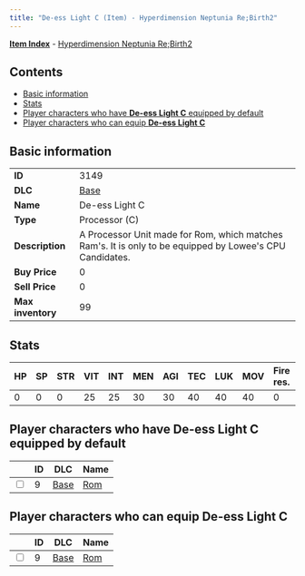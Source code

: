 ```yaml
---
title: "De-ess Light C (Item) - Hyperdimension Neptunia Re;Birth2"
---
```


[**Item Index**](/neptunia/rb2/item/index.html) - [Hyperdimension Neptunia Re;Birth2](/neptunia/rb2)

## Contents

- [Basic information](#basic-information)
- [Stats](#stats)
- [Player characters who have **De-ess Light C** equipped by default](#player-characters-who-have-de-ess-light-c-equipped-by-default)
- [Player characters who can equip **De-ess Light C**](#player-characters-who-can-equip-de-ess-light-c)

## Basic information

|   |   |
| -- | -- |
| **ID** | 3149 |
| **DLC** | [Base](/neptunia/rb2/dlc/0-base.html) |
| **Name** | De-ess Light C |
| **Type** | Processor (C) |
| **Description** | A Processor Unit made for Rom, which matches Ram's. It is only to be equipped by Lowee's CPU Candidates. |
| **Buy Price** | 0 |
| **Sell Price** | 0 |
| **Max inventory** | 99 |

## Stats

| HP | SP | STR | VIT | INT | MEN | AGI | TEC | LUK | MOV | Fire res. | Ice res. | Wind res. | Lightning res. |
| -- | -- | --- | --- | --- | --- | --- | --- | --- | --- | --------- | -------- | --------- | -------------- |
| 0 | 0 | 0 | 25 | 25 | 30 | 30 | 40 | 40 | 40 | 0 | 0 | 0 | 0 |

## Player characters who have **De-ess Light C** equipped by default

|    | ID | DLC | Name |
| -- | -- | --- | ---- |
| <input type="checkbox" id="rb2-player-0-9" class="trackbox" /> | 9 | [Base](/neptunia/rb2/dlc/0-base.html) | [Rom](/neptunia/rb2/player/0-9-rom.html) |

## Player characters who can equip **De-ess Light C**

|    | ID | DLC | Name |
| -- | -- | --- | ---- |
| <input type="checkbox" id="rb2-player-0-9" class="trackbox" /> | 9 | [Base](/neptunia/rb2/dlc/0-base.html) | [Rom](/neptunia/rb2/player/0-9-rom.html) |